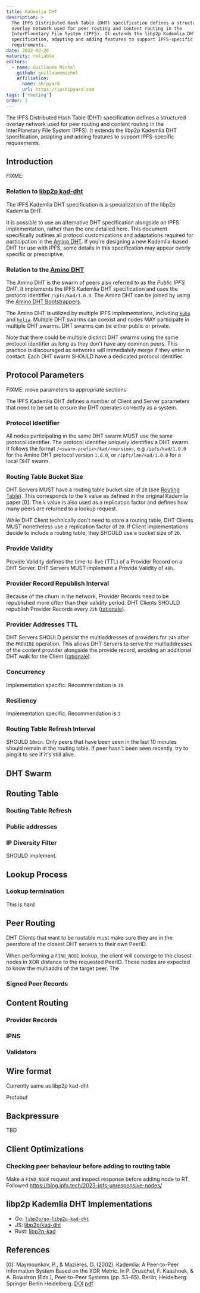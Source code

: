 ```yaml
---
title: Kademlia DHT
description: >
  The IPFS Distributed Hash Table (DHT) specification defines a structured
  overlay network used for peer routing and content routing in the
  InterPlanetary File System (IPFS). It extends the libp2p Kademlia DHT
  specification, adapting and adding features to support IPFS-specific
  requirements.
date: 2022-08-26
maturity: reliable
editors:
  - name: Guillaume Michel
    github: guillaumemichel
    affiliation:
      name: Shipyard
      url: https://ipshipyard.com
tags: ['routing']
order: 1
---
```


The IPFS Distributed Hash Table (DHT) specification defines a structured
overlay network used for peer routing and content routing in the
InterPlanetary File System (IPFS). It extends the libp2p Kademlia DHT
specification, adapting and adding features to support IPFS-specific
requirements.

## Introduction

FIXME:

### Relation to [libp2p kad-dht](https://github.com/libp2p/specs/tree/master/kad-dht)

The IPFS Kademlia DHT specification is a specialization of the libp2p Kademlia DHT.

It is possible to use an alternative DHT specification alongside an IPFS
implementation, rather than the one detailed here. This document specifically
outlines all protocol customizations and adaptations required for participation
in the [Amino DHT](#relation-to-the-amino-dht). If you're designing a new
Kademlia-based DHT for use with IPFS, some details in this specification may
appear overly specific or prescriptive.

### Relation to the [Amino DHT](https://blog.ipfs.tech/2023-09-amino-refactoring/#why-amino)

The Amino DHT is the swarm of peers also referred to as the _Public IPFS DHT_.
It implements the IPFS Kademlia DHT specification and uses the protocol
identifier `/ipfs/kad/1.0.0`. The Amino DHT can be joined by using the [Amino
DHT
Bootstrappers](https://docs.ipfs.tech/concepts/public-utilities/#amino-dht-bootstrappers).

The Amino DHT is utilized by multiple IPFS implementations, including
[`kubo`](https://github.com/ipfs/kubo) and
[`helia`](https://github.com/ipfs/helia). Multiple DHT swarms can coexist and
nodes MAY participate in multiple DHT swarms. DHT swarms can be either public
or private.

Note that there could be multiple distinct DHT swarms using the same protocol
identifier as long as they don't have any common peers. This practice is
discouraged as networks will immediately merge if they enter in contact. Each
DHT swarm SHOULD have a dedicated protocol identifier.

## Protocol Parameters

FIXME: move parameters to appropriate sections

The IPFS Kademlia DHT defines a number of Client and Server parameters that
need to be set to ensure the DHT operates correctly as a system.

### Protocol Identifier

All nodes participating in the same DHT swarm MUST use the same protocol
identifier. The protocol identifier uniquely identifies a DHT swarm. It follows
the format `/<swarm-prefix>/kad/<version>`, e.g `/ipfs/kad/1.0.0` for the Amino
DHT protocol version `1.0.0`, or `/ipfs/lan/kad/1.0.0` for a local DHT swarm.

### Routing Table Bucket Size

DHT Servers MUST have a routing table bucket size of `20` (see [Routing
Table](#routing-table)). This corresponds to the `k` value as defined in the
original Kademlia paper [0]. The `k` value is also used as a replication factor
and defines how many peers are returned to a lookup request.

While DHT Client technically don't need to store a routing table, DHT Clients
MUST nonetheless use a replication factor of `20`. If Client implementations
decide to include a routing table, they SHOULD use a bucket size of `20`.

### Provide Validity

Provide Validity defines the time-to-live (TTL) of a Provider Record on a DHT
Server. DHT Servers MUST implement a Provide Validity of `48h`.

### Provider Record Republish Interval

Because of the churn in the network, Provider Records need to be republished
more often than their validity period. DHT Clients SHOULD republish Provider
Records every `22h`
([rationale](https://github.com/probe-lab/network-measurements/blob/master/results/rfm17-provider-record-liveness.md#42-alternative-k-values-and-their-performance-comparison)).

### Provider Addresses TTL

DHT Servers SHOULD persist the multiaddresses of providers for `24h` after the
`PROVIDE` operation. This allows DHT Servers to serve the multiaddresses of the
content provider alongside the provide record, avoiding an additional DHT walk
for the Client
([rationale](https://github.com/probe-lab/network-measurements/blob/master/results/rfm17.1-sharing-prs-with-multiaddresses.md)).

### Concurrency

Implementation specific. Recommendation is `10`

### Resiliency

Implementation specific. Recommendation is `3`

### Routing Table Refresh Interval

SHOULD `10min`. Only peers that have been seen in the last 10 minutes should remain in the routing table. If peer hasn't been seen recently, try to ping it to see if it's still alive.

## DHT Swarm

## Routing Table

### Routing Table Refresh

### Public addresses

### IP Diversity Filter

SHOULD implement.

## Lookup Process

### Lookup termination

This is hard

## Peer Routing

DHT Clients that want to be routable must make sure they are in the peerstore of the closest DHT servers to their own PeerID.

When performing a `FIND_NODE` lookup, the client will converge to the closest nodes in XOR distance to the requested PeerID. These nodes are expected to know the multiaddrs of the target peer. The

### Signed Peer Records

## Content Routing

### Provider Records

### IPNS

### Validators

## Wire format

Currently same as libp2p kad-dht

Profobuf

## Backpressure

TBD

## Client Optimizations

### Checking peer behaviour before adding to routing table

Make a `FIND_NODE` request and inspect response before adding node to RT. Followed https://blog.ipfs.tech/2023-ipfs-unresponsive-nodes/

## libp2p Kademlia DHT Implementations

* Go: [`libp2p/go-libp2p-kad-dht`](https://github.com/libp2p/go-libp2p-kad-dht)
* JS: [libp2p/kad-dht](https://github.com/libp2p/js-libp2p/tree/main/packages/kad-dht)
* Rust: [libp2p-kad](https://github.com/libp2p/rust-libp2p/tree/master/protocols/kad)

## References

[0]: Maymounkov, P., & Mazières, D. (2002). Kademlia: A Peer-to-Peer Information System Based on the XOR Metric. In P. Druschel, F. Kaashoek, & A. Rowstron (Eds.), Peer-to-Peer Systems (pp. 53–65). Berlin, Heidelberg: Springer Berlin Heidelberg. [DOI](https://doi.org/10.1007/3-540-45748-8_5) [pdf](https://www.scs.stanford.edu/~dm/home/papers/kpos.pdf)
